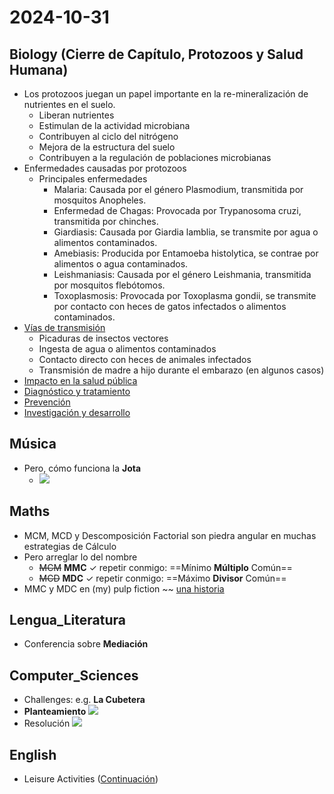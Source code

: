 # 2024-10-31 <!-- markmap: foldAll -->

## Biology (Cierre de Capítulo, Protozoos y Salud Humana)
- Los protozoos juegan un papel importante en la re-mineralización de nutrientes en el suelo.
  - Liberan nutrientes
  - Estimulan de la actividad microbiana
  - Contribuyen al ciclo del nitrógeno
  - Mejora de la estructura del suelo
  - Contribuyen a la regulación de poblaciones microbianas
- Enfermedades causadas por protozoos
  - Principales enfermedades
    - Malaria: Causada por el género Plasmodium, transmitida por mosquitos Anopheles.
    - Enfermedad de Chagas: Provocada por Trypanosoma cruzi, transmitida por chinches.
    - Giardiasis: Causada por Giardia lamblia, se transmite por agua o alimentos contaminados.
    - Amebiasis: Producida por Entamoeba histolytica, se contrae por alimentos o agua contaminados.
    - Leishmaniasis: Causada por el género Leishmania, transmitida por mosquitos flebótomos.
    - Toxoplasmosis: Provocada por Toxoplasma gondii, se transmite por contacto con heces de gatos infectados o alimentos contaminados.
- [Vías de transmisión](http://my-andrea.github.io/school_subjects/Biology/2024/October/week_05/2024-10-31/2024-10-31.html)
  - Picaduras de insectos vectores
  - Ingesta de agua o alimentos contaminados
  - Contacto directo con heces de animales infectados
  - Transmisión de madre a hijo durante el embarazo (en algunos casos)
- [Impacto en la salud pública](http://my-andrea.github.io/school_subjects/Biology/2024/October/week_05/2024-10-31/2024-10-31.html)
- [Diagnóstico y tratamiento](http://my-andrea.github.io/school_subjects/Biology/2024/October/week_05/2024-10-31/2024-10-31.html)
- [Prevención](http://my-andrea.github.io/school_subjects/Biology/2024/October/week_05/2024-10-31/2024-10-31.html)
- [Investigación y desarrollo](http://my-andrea.github.io/school_subjects/Biology/2024/October/week_05/2024-10-31/2024-10-31.html)


## Música
- Pero, cómo funciona la **Jota** 
  - [![](https://img.youtube.com/vi/8Sz2y6e0WSU/0.jpg)](https://youtu.be/8Sz2y6e0WSU?si=JE2MC_Vu6PtyhU6w)
## Maths
- MCM, MCD y Descomposición Factorial son piedra angular en muchas estrategias de Cálculo
- Pero arreglar lo del nombre
  - ~~MCM~~ **MMC** ✓ repetir conmigo: ==Mínimo **Múltiplo** Común==
  - ~~MCD~~ **MDC** ✓ repetir conmigo: ==Máximo **Divisor** Común==
- MMC y MDC en (my) pulp fiction ~~ [una historia](https://my-andrea.github.io/school_subjects/Math/2024/October/week_05/2024-10-31/escapar_por_los_numeros.html)

## Lengua_Literatura
- Conferencia sobre **Mediación**
## Computer_Sciences
- Challenges: e.g. **La Cubetera**
 - **Planteamiento** [![](https://img.youtube.com/vi/O1OgFiZNU6I/0.jpg)](https://youtu.be/O1OgFiZNU6I?si=ThiyL43mDB-HsYjj) 
 - Resolución [![](https://img.youtube.com/vi/bquVc2GiVss/0.jpg)](https://youtu.be/bquVc2GiVss?si=DJeYC-uMX9ebCVqD) 
## English
- Leisure Activities ([Continuación](https://my-andrea.github.io/school_subjects/English/2024/October/week_05/2024-10-29/2024-10-29.html))

